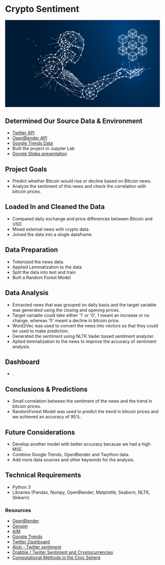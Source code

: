 # Crypto Sentiment
![Image Credit:Bahrain This Week.com](images/ai-blockchain.jpeg)

## Determined Our Source Data & Environment
- [Twitter API](https://developer.twitter.com/en/portal/dashboard)
- [OpenBlender API](https://openblender.io/#/my_dashboard)
- [Google Trends Data](https://towardsdatascience.com/google-trends-api-for-python-a84bc25db88f)
- Built the project in Jupyter Lab
- [Google Slides presentation](https://docs.google.com/presentation/d/1iUyEHhSnRBL9jjJk1DSg_f3G2os2I2VMZiwFwZWFQt4/edit#slide=id.gcb9a0b074_1_0)

## Project Goals
- Predict whether Bitcoin would rise or decline based on Bitcoin news.
- Analyze the sentiment of this news and check the correlation with bitcoin prices.

## Loaded In and Cleaned the Data
- Compared daily exchange and price differences between Bitcoin and USD.
- Mixed external news with crypto data.
- Joined the data into a single dataframe.

## Data Preparation
- Tokenized the news data.
- Applied Lemmatization to the data
- Split the data into test and train
- Built a Random Forest Model

## Data Analysis
- Extracted news that was grouped on daily basis and the target variable was generated using the closing and opening prices.
- Target variable could take either '1' or '0', 1 meant an increase or no change, whereas '0' meant a decline in bitcoin price.  
- Word2Vec was used to convert the news into vectors so that they could be used to make prediction.
- Generated the sentiment using NLTK Vader based sentiment analyzer.
- Aplied lemmatization to the news to improve the accuracy of sentiment analysis. 

## Dashboard
- .

## Conclusions & Predictions
- Small correlation between the sentiment of the news and the trend in bitcoin prices.
- RandomForest Model was used to predict the trend in bitcoin prices and we achieved an accuracy of 95%.

## Future Considerations
- Develop another model with better accuracy because we had a high MSE.
- Combine Google Trends, OpenBlender and Twython data.
- Add more data sources and other keywords for the analysis.

## Technical Requirements
- Python 3
- Libraries (Pandas, Numpy, OpenBlender, Matplotlib, Seaborn, NLTK, Sklearn)

### Resources

- [OpenBlender](https://openblender.io/#/my_dashboard)
- [Gensim](https://www.geeksforgeeks.org/nlp-gensim-tutorial-complete-guide-for-beginners/)
- [AIM](https://analyticsindiamag.com/how-to-use-openblender-the-leading-data-blending-tool/)
- [Google Trends](https://towardsdatascience.com/google-trends-api-for-python-a84bc25db88f)
- [Twitter Dashboard](https://developer.twitter.com/en/portal/dashboard)
- [Atoti - Twitter sentiment](https://www.atoti.io/how-im-failing-my-twitter-sentiment-analysis-for-cryptocurrency-prediction/)
- [Drabble / Twiiter Sentiment and Cryptocurrencies](https://github.com/Drabble/TwitterSentimentAndCryptocurrencies)
- [Computational Methods in the Civic Sphere](http://2017.compciv.org/guide/topics/python-nonstandard-libraries/twython-guide/twitter-twython-api-basics.html#exploring-the-basics-of-the-twitter-api-with-twython)
